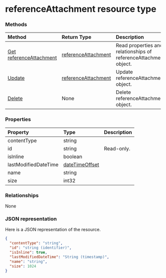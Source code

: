 # referenceAttachment resource type




### Methods

| Method		   | Return Type	|Description|
|:---------------|:--------|:----------|
|[Get referenceAttachment](../api/referenceattachment_get.md) | [referenceAttachment](referenceattachment.md) |Read properties and relationships of referenceAttachment object.|
|[Update](../api/referenceattachment_update.md) | [referenceAttachment](referenceattachment.md)	|Update referenceAttachment object. |
|[Delete](../api/referenceattachment_delete.md) | None |Delete referenceAttachment object. |

### Properties
| Property	   | Type	|Description|
|:---------------|:--------|:----------|
|contentType|string||
|id|string| Read-only.|
|isInline|boolean||
|lastModifiedDateTime|[dateTimeOffset](datetimeoffset.md)||
|name|string||
|size|int32||

### Relationships
None


### JSON representation

Here is a JSON representation of the resource.

<!-- {
  "blockType": "resource",
  "optionalProperties": [

  ],
  "@odata.type": "microsoft.graph.referenceAttachment"
}-->

```json
{
  "contentType": "string",
  "id": "string (identifier)",
  "isInline": true,
  "lastModifiedDateTime": "String (timestamp)",
  "name": "string",
  "size": 1024
}

```

<!-- uuid: 8fcb5dbc-d5aa-4681-8e31-b001d5168d79
2015-10-25 14:57:30 UTC -->
<!-- {
  "type": "#page.annotation",
  "description": "referenceAttachment resource",
  "keywords": "",
  "section": "documentation",
  "tocPath": ""
}-->
